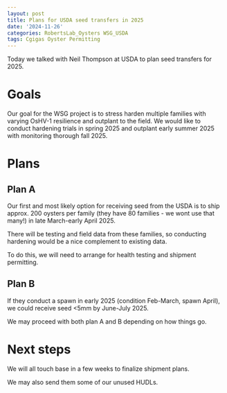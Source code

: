 ```yaml
---
layout: post
title: Plans for USDA seed transfers in 2025
date: '2024-11-26'
categories: RobertsLab_Oysters WSG_USDA
tags: Cgigas Oyster Permitting
---
```


Today we talked with Neil Thompson at USDA to plan seed transfers for 2025. 

# Goals 

Our goal for the WSG project is to stress harden multiple families with varying OsHV-1 resilience and outplant to the field. We would like to conduct hardening trials in spring 2025 and outplant early summer 2025 with monitoring thorough fall 2025.  

# Plans 

## Plan A

Our first and most likely option for receiving seed from the USDA is to ship approx. 200 oysters per family (they have 80 families - we wont use that many!) in late March-early April 2025.  

There will be testing and field data from these families, so conducting hardening would be a nice complement to existing data. 

To do this, we will need to arrange for health testing and shipment permitting. 

## Plan B 

If they conduct a spawn in early 2025 (condition Feb-March, spawn April), we could receive seed <5mm by June-July 2025. 

We may proceed with both plan A and B depending on how things go. 

# Next steps 

We will all touch base in a few weeks to finalize shipment plans.  

We may also send them some of our unused HUDLs. 